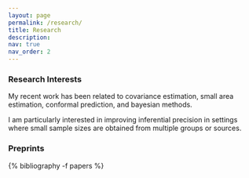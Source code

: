 ```yaml
---
layout: page
permalink: /research/
title: Research 
description:
nav: true
nav_order: 2
---
```


<h3>Research Interests</h3>

My recent work has been related to covariance estimation, small area estimation, conformal prediction, and bayesian methods.

I am particularly interested in improving inferential precision in settings where small sample sizes are obtained from multiple groups or sources. 

<h3>Preprints</h3>

{% bibliography -f papers %}


<!-- <h3> Presentations </h3>


- "Supporting Mentored Undergraduate Research in Statistics", contributed talk at ECOTS 2022 with Joan Combs-Durso, Yue Jiang, and Edric Tam -->